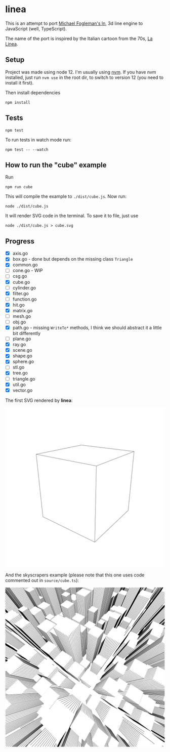 # linea

This is an attempt to port [Michael Fogleman's ln](https://github.com/fogleman/ln), 3d line engine to JavaScript (well, TypeScript).

The name of the port is inspired by the Italian cartoon from the 70s, [La Linea](https://en.wikipedia.org/wiki/La_Linea_(TV_series)).

## Setup

Project was made using node 12. I'm usually using [nvm](https://github.com/nvm-sh/nvm). If you have nvm installed, just run `nvm use` in the root dir, to switch to version 12 (you need to install it first).

Then install dependencies

```
npm install
```

## Tests

```
npm test
```

To run tests in watch mode run:

```
npm test -- --watch
```

## How to run the "cube" example

Run

```
npm run cube
```

This will compile the example to `./dist/cube.js`. 
Now run:

```
node ./dist/cube.js
```

It will render SVG code in the terminal. To save it to file, just use 

```
node ./dist/cube.js > cube.svg
```

## Progress

* [x] axis.go
* [x] box.go - done but depends on the missing class `Triangle`
* [x] common.go
* [ ] cone.go - WIP
* [ ] csg.go
* [x] cube.go
* [ ] cylinder.go
* [x] filter.go
* [ ] function.go
* [x] hit.go
* [x] matrix.go
* [ ] mesh.go
* [ ] obj.go
* [x] path.go - missing `WriteTo*` methods, I think we should abstract it a little bit differently
* [ ] plane.go
* [x] ray.go
* [x] scene.go
* [x] shape.go
* [x] sphere.go
* [ ] stl.go
* [x] tree.go
* [ ] triangle.go
* [x] util.go
* [x] vector.go

The first SVG rendered by **linea**:

![](./svg/cube.svg)

And the skyscrapers example (please note that this one uses code commented out in `source/cube.ts`):

![](./svg/skyscrapers.svg)
